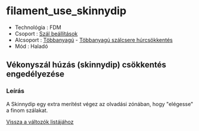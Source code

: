 # filament\_use\_skinnydip

* Technológia : FDM
* Csoport : [Szál beállítások](../filament_settings/filament_settings.md)
* Alcsoport : [Többanyagú](../filament_settings/filament_settings.md#multimatériaux) - [Többanyagú szálcsere húrcsökkentés](filament_use_skinnydip.md)
* Mód : Haladó

## Vékonyszál húzás \(skinnydip\) csökkentés engedélyezése

### Leírás

A Skinnydip egy extra merítést végez az olvadási zónában, hogy "elégesse" a finom szálakat.

[Vissza a változók listájához](../../variable_list)

